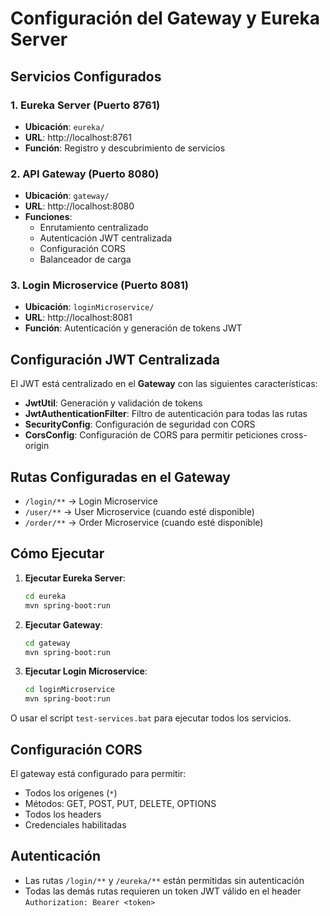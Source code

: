 # Configuración del Gateway y Eureka Server

## Servicios Configurados

### 1. Eureka Server (Puerto 8761)
- **Ubicación**: `eureka/`
- **URL**: http://localhost:8761
- **Función**: Registro y descubrimiento de servicios

### 2. API Gateway (Puerto 8080)
- **Ubicación**: `gateway/`
- **URL**: http://localhost:8080
- **Funciones**:
  - Enrutamiento centralizado
  - Autenticación JWT centralizada
  - Configuración CORS
  - Balanceador de carga

### 3. Login Microservice (Puerto 8081)
- **Ubicación**: `loginMicroservice/`
- **URL**: http://localhost:8081
- **Función**: Autenticación y generación de tokens JWT

## Configuración JWT Centralizada

El JWT está centralizado en el **Gateway** con las siguientes características:

- **JwtUtil**: Generación y validación de tokens
- **JwtAuthenticationFilter**: Filtro de autenticación para todas las rutas
- **SecurityConfig**: Configuración de seguridad con CORS
- **CorsConfig**: Configuración de CORS para permitir peticiones cross-origin

## Rutas Configuradas en el Gateway

- `/login/**` → Login Microservice
- `/user/**` → User Microservice (cuando esté disponible)
- `/order/**` → Order Microservice (cuando esté disponible)

## Cómo Ejecutar

1. **Ejecutar Eureka Server**:
   ```bash
   cd eureka
   mvn spring-boot:run
   ```

2. **Ejecutar Gateway**:
   ```bash
   cd gateway
   mvn spring-boot:run
   ```

3. **Ejecutar Login Microservice**:
   ```bash
   cd loginMicroservice
   mvn spring-boot:run
   ```

O usar el script `test-services.bat` para ejecutar todos los servicios.

## Configuración CORS

El gateway está configurado para permitir:
- Todos los orígenes (`*`)
- Métodos: GET, POST, PUT, DELETE, OPTIONS
- Todos los headers
- Credenciales habilitadas

## Autenticación

- Las rutas `/login/**` y `/eureka/**` están permitidas sin autenticación
- Todas las demás rutas requieren un token JWT válido en el header `Authorization: Bearer <token>`
